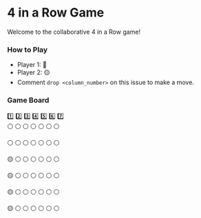# 4 in a Row Game

Welcome to the collaborative 4 in a Row game! 

### How to Play
- Player 1: 🔴
- Player 2: 🟡
- Comment `drop <column_number>` on this issue to make a move.

### Game Board
1️⃣ 2️⃣ 3️⃣ 4️⃣ 5️⃣ 6️⃣ 7️⃣  
⚪ ⚪ ⚪ ⚪ ⚪ ⚪ ⚪

⚪ ⚪ ⚪ ⚪ ⚪ ⚪ ⚪

🟡 ⚪ ⚪ ⚪ ⚪ ⚪ ⚪

🟡 ⚪ ⚪ ⚪ ⚪ ⚪ ⚪

🟡 ⚪ ⚪ ⚪ ⚪ ⚪ ⚪

🟡 ⚪ ⚪ ⚪ ⚪ ⚪ ⚪



















